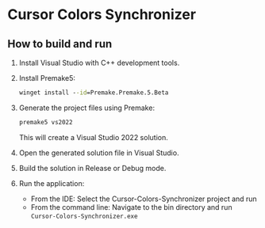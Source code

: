 # Cursor Colors Synchronizer

## How to build and run

1. Install Visual Studio with C++ development tools.

2. Install Premake5:

   ```cmd
   winget install --id=Premake.Premake.5.Beta 
   ```

3. Generate the project files using Premake:

   ```cmd
   premake5 vs2022
   ```

   This will create a Visual Studio 2022 solution.

4. Open the generated solution file in Visual Studio.

5. Build the solution in Release or Debug mode.

6. Run the application:
   - From the IDE: Select the Cursor-Colors-Synchronizer project and run
   - From the command line: Navigate to the bin directory and run `Cursor-Colors-Synchronizer.exe`
